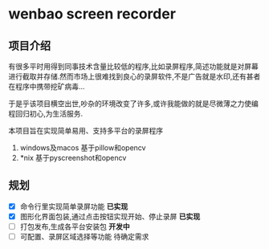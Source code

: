 # wenbao screen recorder

## 项目介绍

有很多平时用得到同事技术含量比较低的程序,比如录屏程序,简述功能就是对屏幕进行截取并存储.然而市场上很难找到良心的录屏软件,不是广告就是水印,还有甚者在程序中携带挖矿病毒...

于是乎该项目横空出世,吵杂的环境改变了许多,或许我能做的就是尽微薄之力使编程回归初心,为生活服务.

本项目旨在实现简单易用、支持多平台的录屏程序

1. windows及macos 基于pillow和opencv
2. *nix 基于pyscreenshot和opencv

## 规划

- [X] 命令行里实现简单录屏功能 **已实现**
- [X] 图形化界面包装,通过点击按钮实现开始、停止录屏 **已实现**
- [ ] 打包发布,生成各平台安装包 **开发中**
- [ ] 可配置、录屏区域选择等功能 待确定需求
